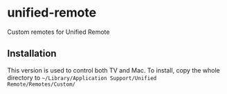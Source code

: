# unified-remote
Custom remotes for Unified Remote

## Installation
This version is used to control both TV and Mac. To install, copy the whole directory to `~/Library/Application Support/Unified Remote/Remotes/Custom/`
